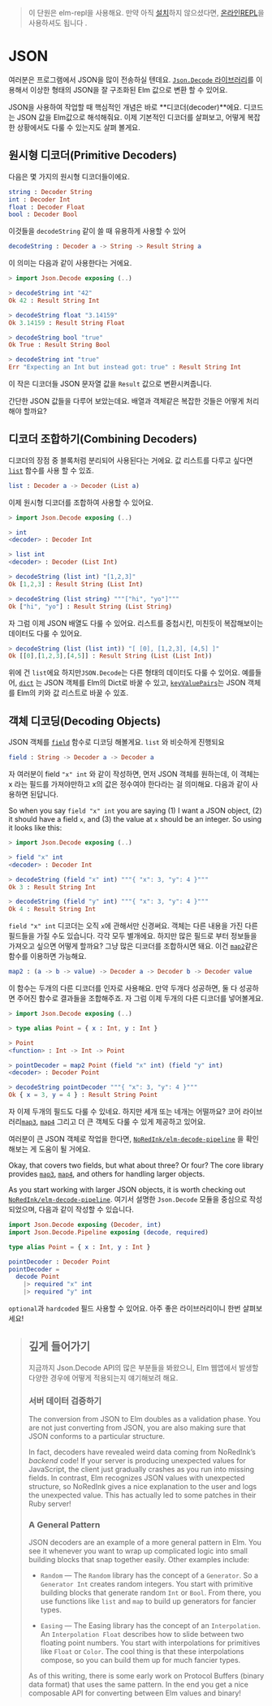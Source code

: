 > 이 단원은 elm-repl을 사용해요.  만약 아직 [설치](install.md)하지 않으셨다면,  [온라인REPL](http://elmrepl.cuberoot.in/)을 사용하셔도 됩니다 .

# JSON

여러분은 프로그램에서 JSON을 많이 전송하실 텐데요. [`Json.Decode` 라이브러리](http://package.elm-lang.org/packages/elm-lang/core/latest/Json-Decode)를 이용해서 이상한 형태의 JSON을 잘 구조화된 Elm 값으로 변환 할 수 있어요.

JSON을 사용하여 작업할 때 핵심적인 개념은 바로 **디코더\(decoder\)**에요. 디코드는 JSON 값을 Elm값으로 해석해줘요. 이제 기본적인 디코더를 살펴보고, 어떻게 복잡한 상황에서도 다룰 수 있는지도 살펴 볼게요.

## 원시형 디코더\(Primitive Decoders\)

다음은 몇 가지의 원시형 디코더들이에요.

```elm
string : Decoder String
int : Decoder Int
float : Decoder Float
bool : Decoder Bool
```

이것들을 `decodeString` 같이 쓸 때 유용하게 사용할 수 있어

```elm
decodeString : Decoder a -> String -> Result String a
```

이 의미는 다음과 같이 사용한다는 거에요.

```elm
> import Json.Decode exposing (..)

> decodeString int "42"
Ok 42 : Result String Int

> decodeString float "3.14159"
Ok 3.14159 : Result String Float

> decodeString bool "true"
Ok True : Result String Bool

> decodeString int "true"
Err "Expecting an Int but instead got: true" : Result String Int
```

이 작은 디코더들 JSON 문자열 값을 `Result` 값으로 변환시켜줍니다.

간단한 JSON 값들을 다루어 보았는데요. 배열과 객체같은 복잡한 것들은 어떻게 처리해야 할까요?

## 디코더 조합하기\(Combining Decoders\)

디코더의 장점 중 블록처럼 분리되어 사용된다는 거에요. 값 리스트를 다루고 싶다면 [`list`](http://package.elm-lang.org/packages/elm-lang/core/latest/Json-Decode#list) 함수를 사용 할 수 있죠.

```elm
list : Decoder a -> Decoder (List a)
```

이제 원시형 디코더를 조합하여 사용할 수 있어요.

```elm
> import Json.Decode exposing (..)

> int
<decoder> : Decoder Int

> list int
<decoder> : Decoder (List Int)

> decodeString (list int) "[1,2,3]"
Ok [1,2,3] : Result String (List Int)

> decodeString (list string) """["hi", "yo"]"""
Ok ["hi", "yo"] : Result String (List String)
```

자 그럼 이제  JSON 배열도 다룰 수 있어요. 리스트를 중첩시킨, 미친듯이 복잡해보이는 데이터도 다룰 수 있어요.

```elm
> decodeString (list (list int)) "[ [0], [1,2,3], [4,5] ]"
Ok [[0],[1,2,3],[4,5]] : Result String (List (List Int))
```

위에 건  `list`에요 하지만`JSON.Decode`는 다른 형태의 데이터도 다룰 수 있어요. 예를들어, [`dict`](http://package.elm-lang.org/packages/elm-lang/core/latest/Json-Decode#dict) 는  JSON 객체를 Elm의 Dict로 바꿀 수 있고, [`keyValuePairs`](http://package.elm-lang.org/packages/elm-lang/core/latest/Json-Decode#keyValuePairs)는  JSON 객체를  Elm의 키와 값 리스트로 바꿀 수 있죠.

## 객체 디코딩\(Decoding Objects\)

JSON 객체를 [`field`](http://package.elm-lang.org/packages/elm-lang/core/latest/Json-Decode#field) 함수로 디코딩 해볼게요. `list` 와 비슷하게 진행되요

```elm
field : String -> Decoder a -> Decoder a
```

자 여러분이 field `"x" int` 와 같이 작성하면, 먼저 JSON 객체를 원하는데, 이 객체는 x 라는 필드를 가져야만하고 x의 값은 정수여야 한다라는 걸 의미해요. 다음과 같이 사용하면 된답니다.

So when you say `field "x" int` you are saying \(1\) I want a JSON object, \(2\) it should have a field `x`, and \(3\) the value at `x` should be an integer. So using it looks like this:

```elm
> import Json.Decode exposing (..)

> field "x" int
<decoder> : Decoder Int

> decodeString (field "x" int) """{ "x": 3, "y": 4 }"""
Ok 3 : Result String Int

> decodeString (field "y" int) """{ "x": 3, "y": 4 }"""
Ok 4 : Result String Int
```

`field "x" int` 디코더는 오직 `x`에 관해서만 신경써요. 객체는 다른 내용을 가진 다른 필드들을 가질 수도 있습니다. 각각 모두 별개에요. 하지만 많은 필드로 부터 정보들을 가져오고 싶으면 어떻게 할까요? 그냥 많은 디코더를 조합하시면 돼요. 이건  [`map2`](http://package.elm-lang.org/packages/elm-lang/core/latest/Json-Decode#map2)같은 함수를 이용하면 가능해요.

```elm
map2 : (a -> b -> value) -> Decoder a -> Decoder b -> Decoder value
```

이 함수는 두개의 다른 디코더를 인자로 사용해요. 만약 두개다 성공하면, 둘 다 성공하면 주어진 함수로 결과들을 조합해주죠. 자 그럼 이제 두개의 다른 디코더를 넣어볼게요.

```elm
> import Json.Decode exposing (..)

> type alias Point = { x : Int, y : Int }

> Point
<function> : Int -> Int -> Point

> pointDecoder = map2 Point (field "x" int) (field "y" int)
<decoder> : Decoder Point

> decodeString pointDecoder """{ "x": 3, "y": 4 }"""
Ok { x = 3, y = 4 } : Result String Point
```

자 이제 두개의 필드도 다룰 수 있네요. 하지만 세개 또는 네개는 어떨까요? 코어 라이브러리[`map3`](http://package.elm-lang.org/packages/elm-lang/core/latest/Json-Decode#map3), [`map4`](http://package.elm-lang.org/packages/elm-lang/core/latest/Json-Decode#map4) 그리고 더 큰 객체도 다룰 수 있게 제공하고 있어요.

여러분이 큰 JSON 객체로 작업을 한다면, [`NoRedInk/elm-decode-pipeline`](https://www.gitbook.com/book/kyunooh/elm/edit#) 을 확인해보는 게 도움이 될 거에요.

Okay, that covers two fields, but what about three? Or four? The core library provides [`map3`](http://package.elm-lang.org/packages/elm-lang/core/latest/Json-Decode#map3), [`map4`](http://package.elm-lang.org/packages/elm-lang/core/latest/Json-Decode#map4), and others for handling larger objects.

As you start working with larger JSON objects, it is worth checking out [`NoRedInk/elm-decode-pipeline`](http://package.elm-lang.org/packages/NoRedInk/elm-decode-pipeline/latest). 여기서 설명한 `Json.Decode` 모듈을 중심으로 작성되었으며, 다음과 같이 작성할 수 있습니다.

```elm
import Json.Decode exposing (Decoder, int)
import Json.Decode.Pipeline exposing (decode, required)

type alias Point = { x : Int, y : Int }

pointDecoder : Decoder Point
pointDecoder =
  decode Point
    |> required "x" int
    |> required "y" int
```

`optional`과 `hardcoded` 필드 사용할 수 있어요. 아주 좋은 라이브러리이니 한번 살펴보세요!

> ## 깊게 들어가기
>
> 지금까지 Json.Decode API의 많은 부분들을 봐왔으니, Elm 웹앱에서 발생할 다양한 경우에 어떻게 적용되는지 얘기해보려 해요.
>
>
>
> ### 서버 데이터 검증하기
>
>
>
> The conversion from JSON to Elm doubles as a validation phase. You are not just converting from JSON, you are also making sure that JSON conforms to a particular structure.
>
> In fact, decoders have revealed weird data coming from NoRedInk’s _backend_ code! If your server is producing unexpected values for JavaScript, the client just gradually crashes as you run into missing fields. In contrast, Elm recognizes JSON values with unexpected structure, so NoRedInk gives a nice explanation to the user and logs the unexpected value. This has actually led to some patches in their Ruby server!
>
> ### A General Pattern
>
> JSON decoders are an example of a more general pattern in Elm. You see it whenever you want to wrap up complicated logic into small building blocks that snap together easily. Other examples include:
>
> * `Random` — The `Random` library has the concept of a `Generator`. So a `Generator Int` creates random integers. You start with primitive building blocks that generate random `Int` or `Bool`. From there, you use functions like `list` and `map` to build up generators for fancier types.
>
> * `Easing` — The Easing library has the concept of an `Interpolation`. An `Interpolation Float` describes how to slide between two floating point numbers. You start with interpolations for primitives like `Float` or `Color`. The cool thing is that these interpolations compose, so you can build them up for much fancier types.
>
> As of this writing, there is some early work on Protocol Buffers \(binary data format\) that uses the same pattern. In the end you get a nice composable API for converting between Elm values and binary!



